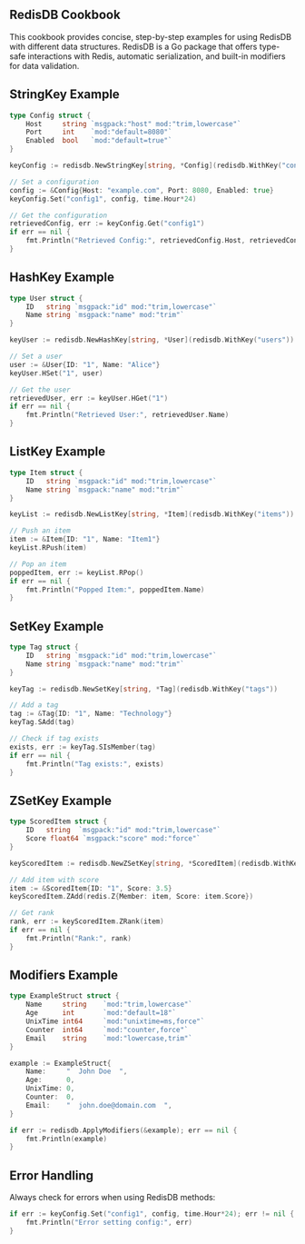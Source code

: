 ## RedisDB Cookbook

This cookbook provides concise, step-by-step examples for using RedisDB with different data structures. RedisDB is a Go package that offers type-safe interactions with Redis, automatic serialization, and built-in modifiers for data validation.

## StringKey Example

```go
type Config struct {
    Host     string `msgpack:"host" mod:"trim,lowercase"`
    Port     int    `mod:"default=8080"`
    Enabled  bool   `mod:"default=true"`
}

keyConfig := redisdb.NewStringKey[string, *Config](redisdb.WithKey("configs"))

// Set a configuration
config := &Config{Host: "example.com", Port: 8080, Enabled: true}
keyConfig.Set("config1", config, time.Hour*24)

// Get the configuration
retrievedConfig, err := keyConfig.Get("config1")
if err == nil {
    fmt.Println("Retrieved Config:", retrievedConfig.Host, retrievedConfig.Port, retrievedConfig.Enabled)
}
```

## HashKey Example

```go
type User struct {
    ID   string `msgpack:"id" mod:"trim,lowercase"`
    Name string `msgpack:"name" mod:"trim"`
}

keyUser := redisdb.NewHashKey[string, *User](redisdb.WithKey("users"))

// Set a user
user := &User{ID: "1", Name: "Alice"}
keyUser.HSet("1", user)

// Get the user
retrievedUser, err := keyUser.HGet("1")
if err == nil {
    fmt.Println("Retrieved User:", retrievedUser.Name)
}
```

## ListKey Example

```go
type Item struct {
    ID   string `msgpack:"id" mod:"trim,lowercase"`
    Name string `msgpack:"name" mod:"trim"`
}

keyList := redisdb.NewListKey[string, *Item](redisdb.WithKey("items"))

// Push an item
item := &Item{ID: "1", Name: "Item1"}
keyList.RPush(item)

// Pop an item
poppedItem, err := keyList.RPop()
if err == nil {
    fmt.Println("Popped Item:", poppedItem.Name)
}
```

## SetKey Example

```go
type Tag struct {
    ID   string `msgpack:"id" mod:"trim,lowercase"`
    Name string `msgpack:"name" mod:"trim"`
}

keyTag := redisdb.NewSetKey[string, *Tag](redisdb.WithKey("tags"))

// Add a tag
tag := &Tag{ID: "1", Name: "Technology"}
keyTag.SAdd(tag)

// Check if tag exists
exists, err := keyTag.SIsMember(tag)
if err == nil {
    fmt.Println("Tag exists:", exists)
}
```

## ZSetKey Example

```go
type ScoredItem struct {
    ID   string  `msgpack:"id" mod:"trim,lowercase"`
    Score float64 `msgpack:"score" mod:"force"`
}

keyScoredItem := redisdb.NewZSetKey[string, *ScoredItem](redisdb.WithKey("scored_items"))

// Add item with score
item := &ScoredItem{ID: "1", Score: 3.5}
keyScoredItem.ZAdd(redis.Z{Member: item, Score: item.Score})

// Get rank
rank, err := keyScoredItem.ZRank(item)
if err == nil {
    fmt.Println("Rank:", rank)
}
```

## Modifiers Example

```go
type ExampleStruct struct {
    Name     string    `mod:"trim,lowercase"`
    Age      int       `mod:"default=18"`
    UnixTime int64     `mod:"unixtime=ms,force"`
    Counter  int64     `mod:"counter,force"`
    Email    string    `mod:"lowercase,trim"`
}

example := ExampleStruct{
    Name:     "  John Doe  ",
    Age:      0,
    UnixTime: 0,
    Counter:  0,
    Email:    "  john.doe@domain.com  ",
}

if err := redisdb.ApplyModifiers(&example); err == nil {
    fmt.Println(example)
}
```

## Error Handling

Always check for errors when using RedisDB methods:

```go
if err := keyConfig.Set("config1", config, time.Hour*24); err != nil {
    fmt.Println("Error setting config:", err)
}
```
